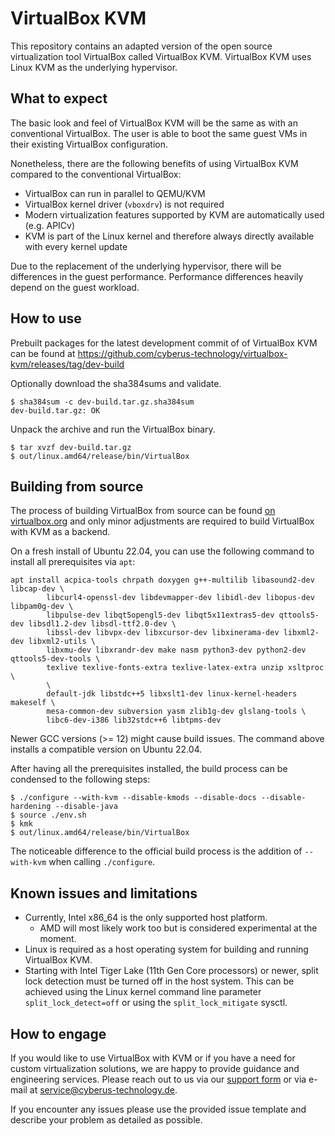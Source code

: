 # VirtualBox KVM

This repository contains an adapted version of the open source virtualization
tool VirtualBox called VirtualBox KVM.
VirtualBox KVM uses Linux KVM as the underlying hypervisor.

## What to expect

The basic look and feel of VirtualBox KVM will be the same as with an
conventional VirtualBox. The user is able to boot the same guest VMs in their
existing VirtualBox configuration.

Nonetheless, there are the following benefits of using VirtualBox KVM compared
to the conventional VirtualBox:

* VirtualBox can run in parallel to QEMU/KVM
* VirtualBox kernel driver (`vboxdrv`) is not required
* Modern virtualization features supported by KVM are automatically used (e.g.
  APICv)
* KVM is part of the Linux kernel and therefore always directly available with
  every kernel update

Due to the replacement of the underlying hypervisor, there will be differences
in the guest performance. Performance differences heavily depend on the guest
workload.

## How to use

Prebuilt packages for the latest development commit of of VirtualBox KVM can be
found at https://github.com/cyberus-technology/virtualbox-kvm/releases/tag/dev-build

Optionally download the sha384sums and validate.

```shell
$ sha384sum -c dev-build.tar.gz.sha384sum
dev-build.tar.gz: OK
```

Unpack the archive and run the VirtualBox binary.

```shell
$ tar xvzf dev-build.tar.gz
$ out/linux.amd64/release/bin/VirtualBox
```

## Building from source

The process of building VirtualBox from source can be found
[on virtualbox.org](https://www.virtualbox.org/wiki/Linux%20build%20instructions) and only
minor adjustments are required to build VirtualBox with KVM as a backend.

On a fresh install of Ubuntu 22.04, you can use the following command to install
all prerequisites via `apt`:

```shell
apt install acpica-tools chrpath doxygen g++-multilib libasound2-dev libcap-dev \
        libcurl4-openssl-dev libdevmapper-dev libidl-dev libopus-dev libpam0g-dev \
        libpulse-dev libqt5opengl5-dev libqt5x11extras5-dev qttools5-dev libsdl1.2-dev libsdl-ttf2.0-dev \
        libssl-dev libvpx-dev libxcursor-dev libxinerama-dev libxml2-dev libxml2-utils \
        libxmu-dev libxrandr-dev make nasm python3-dev python2-dev qttools5-dev-tools \
        texlive texlive-fonts-extra texlive-latex-extra unzip xsltproc \
        \
        default-jdk libstdc++5 libxslt1-dev linux-kernel-headers makeself \
        mesa-common-dev subversion yasm zlib1g-dev glslang-tools \
        libc6-dev-i386 lib32stdc++6 libtpms-dev
```

Newer GCC versions (>= 12) might cause build issues. The command above installs a
compatible version on Ubuntu 22.04.

After having all the prerequisites installed, the build process can be condensed
to the following steps:

```shell
$ ./configure --with-kvm --disable-kmods --disable-docs --disable-hardening --disable-java
$ source ./env.sh
$ kmk
$ out/linux.amd64/release/bin/VirtualBox
```

The noticeable difference to the official build process is the addition of
`--with-kvm` when calling `./configure`.

## Known issues and limitations

* Currently, Intel x86_64 is the only supported host platform.
  * AMD will most likely work too but is considered experimental at the moment.
* Linux is required as a host operating system for building and running
  VirtualBox KVM.
* Starting with Intel Tiger Lake (11th Gen Core processors) or newer, split lock
  detection must be turned off in the host system. This can be achieved using
  the Linux kernel command line parameter `split_lock_detect=off` or using the
  `split_lock_mitigate` sysctl.

## How to engage

If you would like to use VirtualBox with KVM or if you have a need for custom
virtualization solutions, we are happy to provide guidance and engineering
services. Please reach out to us via our
[support form](https://cyberus-technology.de/contact) or via e-mail at
<service@cyberus-technology.de>.

If you encounter any issues please use the provided issue template and describe
your problem as detailed as possible.
